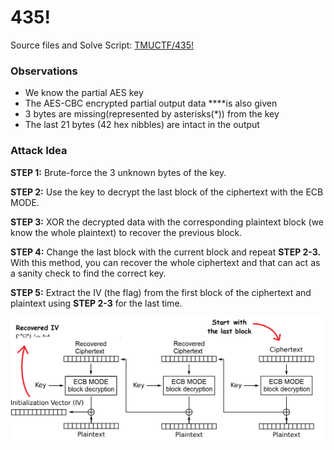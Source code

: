 # 435!

Source files and Solve Script: [TMUCTF/435!](https://github.com/r3yc0n1c/CTF-Writeups/tree/main/2021/TMUCTF/435)

### Observations

* We know the partial AES key
* The AES-CBC encrypted partial output data ****is also given
* 3 bytes are missing\(represented by asterisks\(\*\)\) from the key
* The last 21 bytes \(42 hex nibbles\) are intact in the output

### Attack Idea

**STEP 1:** Brute-force the 3 unknown bytes of the key.

**STEP 2:** Use the key to decrypt the last block of the ciphertext with the ECB MODE.

**STEP 3:** XOR the decrypted data with the corresponding plaintext block \(we know the whole plaintext\) to recover the previous block.

**STEP 4:** Change the last block with the current block and repeat **STEP 2-3.** With this method, you can recover the whole ciphertext and that can act as a sanity check to find the correct key.

**STEP 5:** Extract the IV \(the flag\) from the first block of the ciphertext and plaintext using **STEP 2-3** for the last time. 

![IV and the whole ciphertext recovery from last block of AES-CBC Encrypted message](../../.gitbook/assets/cbc_decryption.svg.png)

